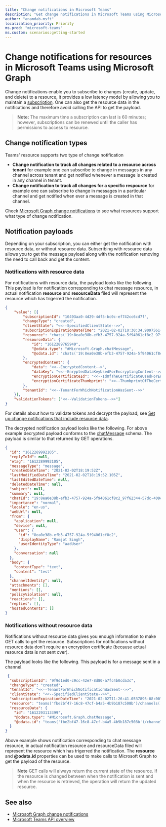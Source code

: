```yaml
---
title: "Change notifications in Microsoft Teams"
description: "Get change notifications in Microsoft Teams using Microsoft Graph"
author: "anandab-msft"
localization_priority: Priority
ms.prod: "microsoft-teams"
ms.custom: scenarios:getting-started
---
```


# Change notifications for resources in Microsoft Teams using Microsoft Graph

Change notifications enable you to subscribe to changes (create, update, and delete) to a resource, it provides a low latency model by allowing you to maintain a [subscription](/graph/api/resources/webhooks?preserve-view=true). One can also get the resource data in the notifications and therefore avoid calling the API to get the payload.

> **Note:** The maximum time a subscription can last is 60 minutes; however, subscriptions can be renewed until the caller has permissions to access to resource.

## Change notification types
Teams' resource supports two type of change notification
- **Change notification to track all changes related to a resource across tenant** for example one can subscribe to change in messages in any channel across tenant and get notified whenever a message is created in any channel in tenant.
- **Change notification to track all changes for a specific respource**  for example one can subscribe to change in messages in a particular channel and get notified when ever a message is created in that channel.

Check [Microsoft Graph change notifications](webhooks.md) to see what resources support what type of change notification.
 

## Notification payloads

Depending on your subscription, you can either get the notification with resource data, or without resource data. Subscribing with resource data allows you to get the message payload along with the notification removing the need to call back and get the content.

### Notifications with resource data

For notifications with resource data, the payload looks like the following. This payload is for notification corresponding to chat message resource, in actual notification **resource** and **resourceData** filed will represent the resource which has trigerred the notification.

```json
{
    "value": [{
        "subscriptionId": "10493aa0-4d29-4df5-bc0c-ef742cc6cd7f",
        "changeType": "created",
        "clientState": "<<--SpecifiedClientState-->>",
        "subscriptionExpirationDateTime": "2021-02-02T10:30:34.9097561-08:00",
        "resource": "chats('19:8ea0e38b-efb3-4757-924a-5f94061cf8c2_97f62344-57dc-409c-88ad-c4af14158ff5@unq.gbl.spaces')/messages('1612289765949')",
        "resourceData": {
            "id": "1612289765949",
            "@odata.type": "#Microsoft.Graph.chatMessage",
            "@odata.id": "chats('19:8ea0e38b-efb3-4757-924a-5f94061cf8c2_97f62344-57dc-409c-88ad-c4af14158ff5@unq.gbl.spaces')/messages('1612289765949')"
        },
        "encryptedContent": {
            "data": "<<--EncryptedContent-->",
            "dataKey": "<<--EnryptedDataKeyUsedForEncryptingContent-->>",
            "encryptionCertificateId": "<<--IdOfTheCertificateUsedForEncryptingDataKey-->>",
            "encryptionCertificateThumbprint": "<<--ThumbprintOfTheCertificateUsedForEncryptingDataKey-->>"
        },
        "tenantId": "<<--TenantForWhichNotificationWasSent-->>"
    }],
    "validationTokens": ["<<--ValidationTokens-->>"]
}
```

For details about how to validate tokens and decrypt the payload, see [Set up change notifications that include resource data](webhooks-with-resource-data.md).

The decrypted notification payload looks like the following. For above example decrypted payload conforms to the [chatMessage](/graph/api/resources/chatMessage?preserve-view=true) schema. The payload is similar to that returned by GET operations.

```json
{
  "id": "1612289992105",
  "replyToId": null,
  "etag": "1612289992105",
  "messageType": "message",
  "createdDateTime": "2021-02-02T18:19:52Z",
  "lastModifiedDateTime": "2021-02-02T18:19:52.105Z",
  "lastEditedDateTime": null,
  "deletedDateTime": null,
  "subject": null,
  "summary": null,
  "chatId": "19:8ea0e38b-efb3-4757-924a-5f94061cf8c2_97f62344-57dc-409c-88ad-c4af14158ff5@unq.gbl.spaces",
  "importance": "normal",
  "locale": "en-us",
  "webUrl": null,
  "from": {
    "application": null,
    "device": null,
    "user": {
      "id": "8ea0e38b-efb3-4757-924a-5f94061cf8c2",
      "displayName": "Ramjot Singh",
      "userIdentityType": "aadUser"
    },
    "conversation": null
  },
  "body": {
    "contentType": "text",
    "content": "test"
  },
  "channelIdentity": null,
  "attachments": [],
  "mentions": [],
  "policyViolation": null,
  "reactions": [],
  "replies": [],
  "hostedContents": []
}
```

### Notifications without resource data

Notifications without resource data gives you enough information to make GET calls to get the resource. Subscriptions for notifications without resource data don't require an encryption certificate (because actual resource data is not sent over).

The payload looks like the following. This payload is for a message sent in a channel.

```json
 {
  "subscriptionId": "9f9d1ed0-c9cc-42e7-8d80-a7fc4b0cda3c",
  "changeType": "created",
  "tenantId": "<<--TenantForWhichNotificationWasSent-->>",
  "clientState": "<<--SpecifiedClientState-->>",
  "subscriptionExpirationDateTime": "2021-02-02T11:26:41.0537895-08:00",
  "resource": "teams('fbe2bf47-16c8-47cf-b4a5-4b9b187c508b')/channels('19:4a95f7d8db4c4e7fae857bcebe0623e6@thread.tacv2')/messages('1612293113399')",
  "resourceData": {
    "id": "1612293113399",
    "@odata.type": "#Microsoft.Graph.chatMessage",
    "@odata.id": "teams('fbe2bf47-16c8-47cf-b4a5-4b9b187c508b')/channels('19:4a95f7d8db4c4e7fae857bcebe0623e6@thread.tacv2')/messages('1612293113399')"
  }
}
```
Above example shows notification corresponding to chat message resource, in actual notification resource and resourceData filed will represent the resource which has trigerred the notification. The **resource** and **@odata.id** properties can be used to make calls to Microsoft Graph to get the payload of the resource. 

> **Note** GET calls will always return the current state of the resource. If the resource is changed between when the notification is sent and when the resource is retrieved, the operation will return the updated resource.

## See also
- [Microsoft Graph change notifications](webhooks.md)
- [Microsoft Teams API overview](teams-concept-overview.md)
